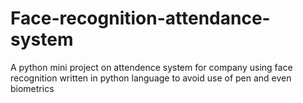 # Face-recognition-attendance-system
A python mini project on attendence system for company using face recognition written in python language to avoid use of pen and even biometrics
